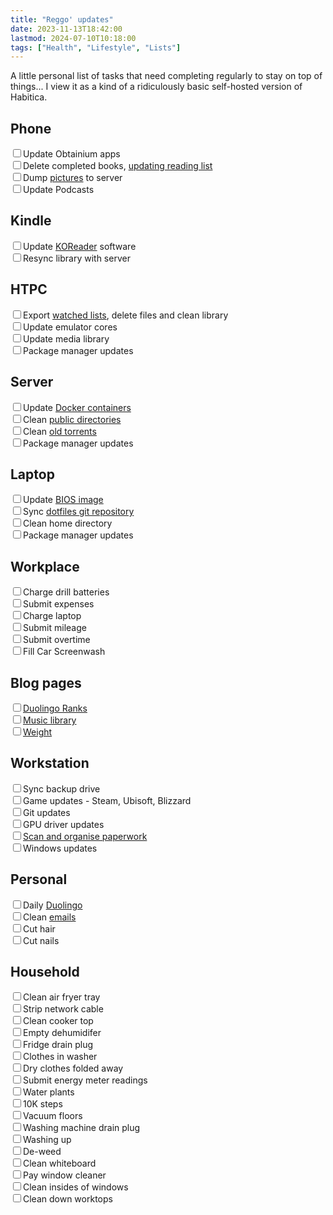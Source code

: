 ```yaml
---
title: "Reggo' updates"
date: 2023-11-13T18:42:00
lastmod: 2024-07-10T10:18:00
tags: ["Health", "Lifestyle", "Lists"]
---
```


A little personal list of tasks that need completing regularly to stay on top of things... I view it as a kind of a ridiculously basic self-hosted version of Habitica.

## Phone
<input type="checkbox" name="checkbox" id="phone-apps"><label for="phone-apps">Update Obtainium apps</label><br>
<input type="checkbox" name="checkbox" id="phone-books"><label for="phone-books">Delete completed books, <a href="/reading-list/">updating reading list</a></label><br>
<input type="checkbox" name="checkbox" id="phone-pictures"><label for="phone-pictures">Dump <a href="/notes-on-sorting-photos/">pictures</a> to server</label><br>
<input type="checkbox" name="checkbox" id="phone-podcasts"><label for="phone-podcasts">Update Podcasts</label><br>

## Kindle
<input type="checkbox" name="checkbox" id="kindle-koreader"><label for="kindle-koreader">Update <a href="https://github.com/koreader/koreader/releases">KOReader</a> software</label><br>
<input type="checkbox" name="checkbox" id="kindle-library"><label for="kindle-library">Resync library with server</label><br>

## HTPC
<input type="checkbox" name="checkbox" id="htpc-archives"><label for="htpc-archives">Export <a href="/tags/archive/">watched lists</a>, delete files and clean library</label><br>
<input type="checkbox" name="checkbox" id="htpc-emulators"><label for="htpc-emulators">Update emulator cores</label><br>
<input type="checkbox" name="checkbox" id="htpc-library"><label for="htpc-library">Update media library</label><br>
<input type="checkbox" name="checkbox" id="htpc-updates"><label for="htpc-updates">Package manager updates</label><br>

## Server
<input type="checkbox" name="checkbox" id="server-docker"><label for="server-docker">Update <a href="/upgrading-docker-containers/">Docker containers</a></label><br>
<input type="checkbox" name="checkbox" id="server-public"><label for="server-public">Clean <a href="https://pub.minskio.co.uk/">public directories</a></label><br>
<input type="checkbox" name="checkbox" id="server-torrents"><label for="server-torrents">Clean <a href="https://tor.minskio.co.uk">old torrents</a></label><br>
<input type="checkbox" name="checkbox" id="server-updates"><label for="server-updates">Package manager updates</label><br>

## Laptop
<input type="checkbox" name="checkbox" id="laptop-bios"><label for="laptop-bios">Update <a href="https://github.com/merge/skulls/releases">BIOS image</a></label><br>
<input type="checkbox" name="checkbox" id="laptop-dotfiles"><label for="laptop-dotfiles">Sync <a href="https://github.com/breadcat/dotfiles">dotfiles git repository</a></label><br>
<input type="checkbox" name="checkbox" id="laptop-homedir"><label for="laptop-homedir">Clean home directory</label><br>
<input type="checkbox" name="checkbox" id="laptop-updates"><label for="laptop-updates">Package manager updates</label><br>

## Workplace
<input type="checkbox" name="checkbox" id="workplace-drill"><label for="workplace-drill">Charge drill batteries</label><br>
<input type="checkbox" name="checkbox" id="workplace-expenses"><label for="workplace-expenses">Submit expenses</label><br>
<input type="checkbox" name="checkbox" id="workplace-laptop"><label for="workplace-laptop">Charge laptop</label><br>
<input type="checkbox" name="checkbox" id="workplace-mileage"><label for="workplace-mileage">Submit mileage</label><br>
<input type="checkbox" name="checkbox" id="workplace-overtime"><label for="workplace-overtime">Submit overtime</label><br>
<input type="checkbox" name="checkbox" id="workplace-screenwash"><label for="workplace-screenwash">Fill Car Screenwash</label><br>

## Blog pages
<input type="checkbox" name="checkbox" id="blog-duolingo"><label for="blog-duolingo"><a href="/logging-duolingo-ranks-over-time/">Duolingo Ranks</a></label><br>
<input type="checkbox" name="checkbox" id="blog-music"><label for="blog-music"><a href="/music/">Music library</a></label><br>
<input type="checkbox" name="checkbox" id="blog-weights"><label for="blog-weights"><a href="/weight/">Weight</a></label><br>

## Workstation
<input type="checkbox" name="checkbox" id="workstation-backup"><label for="workstation-backup">Sync backup drive</label><br>
<input type="checkbox" name="checkbox" id="workstation-games"><label for="workstation-games">Game updates - Steam, Ubisoft, Blizzard</label><br>
<input type="checkbox" name="checkbox" id="workstation-git"><label for="workstation-git">Git updates</label><br>
<input type="checkbox" name="checkbox" id="workstation-gpu"><label for="workstation-gpu">GPU driver updates</label><br>
<input type="checkbox" name="checkbox" id="workstation-paperwork"><label for="workstation-paperwork"><a href="/notes-on-sorting-paperwork/">Scan and organise paperwork</a></label><br>
<input type="checkbox" name="checkbox" id="workstation-windows"><label for="workstation-windows">Windows updates</label><br>

## Personal
<input type="checkbox" name="checkbox" id="personal-duolingo"><label for="personal-duolingo">Daily <a href="https://www.duolingo.com/learn">Duolingo</a></label><br>
<input type="checkbox" name="checkbox" id="personal-emails"><label for="personal-emails">Clean <a href="https://mail.yandex.com/?pdd_domain=minskio.co.uk#inbox">emails</a></label><br>
<input type="checkbox" name="checkbox" id="personal-hair"><label for="personal-hair">Cut hair</label><br>
<input type="checkbox" name="checkbox" id="personal-nails"><label for="personal-nails">Cut nails</label><br>

## Household
<input type="checkbox" name="checkbox" id="household-airfryer"><label for="household-airfryer">Clean air fryer tray</label><br>
<input type="checkbox" name="checkbox" id="household-cable"><label for="household-cable">Strip network cable</label><br>
<input type="checkbox" name="checkbox" id="household-cooker"><label for="household-cooker">Clean cooker top</label><br>
<input type="checkbox" name="checkbox" id="household-dehumidifier"><label for="household-dehumidifier">Empty dehumidifer</label><br>
<input type="checkbox" name="checkbox" id="household-fridgedrain"><label for="household-fridgedrain">Fridge drain plug</label><br>
<input type="checkbox" name="checkbox" id="household-laundry1"><label for="household-laundry1">Clothes in washer</label><br>
<input type="checkbox" name="checkbox" id="household-laundry2"><label for="household-laundry2">Dry clothes folded away</label><br>
<input type="checkbox" name="checkbox" id="household-meters"><label for="household-meters">Submit energy meter readings</label><br>
<input type="checkbox" name="checkbox" id="household-plants"><label for="household-plants">Water plants</label><br>
<input type="checkbox" name="checkbox" id="household-tenk"><label for="household-tenk">10K steps</label><br>
<input type="checkbox" name="checkbox" id="household-vac"><label for="household-vac">Vacuum floors</label><br>
<input type="checkbox" name="checkbox" id="household-washingdrain"><label for="household-washingdrain">Washing machine drain plug</label><br>
<input type="checkbox" name="checkbox" id="household-washingup"><label for="household-washingup">Washing up</label><br>
<input type="checkbox" name="checkbox" id="household-weeding"><label for="household-weeding">De-weed</label><br>
<input type="checkbox" name="checkbox" id="household-whiteboard"><label for="household-whiteboard">Clean whiteboard</label><br>
<input type="checkbox" name="checkbox" id="household-windowcleaner"><label for="household-windowcleaner">Pay window cleaner</label><br>
<input type="checkbox" name="checkbox" id="household-windows"><label for="household-windows">Clean insides of windows</label><br>
<input type="checkbox" name="checkbox" id="household-worktops"><label for="household-worktops">Clean down worktops</label><br>
